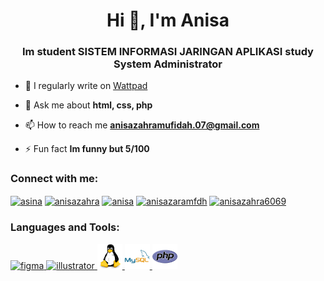 <h1 align="center">Hi 👋, I'm Anisa</h1>
<h3 align="center">Im student SISTEM INFORMASI JARINGAN APLIKASI study System Administrator</h3>

- 📝 I regularly write on [Wattpad](Wattpad)

- 💬 Ask me about **html, css, php**

- 📫 How to reach me **anisazahramufidah.07@gmail.com**

- ⚡ Fun fact **Im funny but 5/100**

<h3 align="left">Connect with me:</h3>
<p align="left">
<a href="https://twitter.com/asina" target="blank"><img align="center" src="https://raw.githubusercontent.com/rahuldkjain/github-profile-readme-generator/master/src/images/icons/Social/twitter.svg" alt="asina" height="30" width="40" /></a>
<a href="https://linkedin.com/in/anisazahra" target="blank"><img align="center" src="https://raw.githubusercontent.com/rahuldkjain/github-profile-readme-generator/master/src/images/icons/Social/linked-in-alt.svg" alt="anisazahra" height="30" width="40" /></a>
<a href="https://fb.com/anisa" target="blank"><img align="center" src="https://raw.githubusercontent.com/rahuldkjain/github-profile-readme-generator/master/src/images/icons/Social/facebook.svg" alt="anisa" height="30" width="40" /></a>
<a href="https://instagram.com/anisazaramfdh" target="blank"><img align="center" src="https://raw.githubusercontent.com/rahuldkjain/github-profile-readme-generator/master/src/images/icons/Social/instagram.svg" alt="anisazaramfdh" height="30" width="40" /></a>
<a href="https://www.youtube.com/c/anisazahra6069" target="blank"><img align="center" src="https://raw.githubusercontent.com/rahuldkjain/github-profile-readme-generator/master/src/images/icons/Social/youtube.svg" alt="anisazahra6069" height="30" width="40" /></a>
</p>

<h3 align="left">Languages and Tools:</h3>
<p align="left"> <a href="https://www.figma.com/" target="_blank" rel="noreferrer"> <img src="https://www.vectorlogo.zone/logos/figma/figma-icon.svg" alt="figma" width="40" height="40"/> </a> <a href="https://www.adobe.com/in/products/illustrator.html" target="_blank" rel="noreferrer"> <img src="https://www.vectorlogo.zone/logos/adobe_illustrator/adobe_illustrator-icon.svg" alt="illustrator" width="40" height="40"/> </a> <a href="https://www.linux.org/" target="_blank" rel="noreferrer"> <img src="https://raw.githubusercontent.com/devicons/devicon/master/icons/linux/linux-original.svg" alt="linux" width="40" height="40"/> </a> <a href="https://www.mysql.com/" target="_blank" rel="noreferrer"> <img src="https://raw.githubusercontent.com/devicons/devicon/master/icons/mysql/mysql-original-wordmark.svg" alt="mysql" width="40" height="40"/> </a> <a href="https://www.php.net" target="_blank" rel="noreferrer"> <img src="https://raw.githubusercontent.com/devicons/devicon/master/icons/php/php-original.svg" alt="php" width="40" height="40"/> </a> </p>

